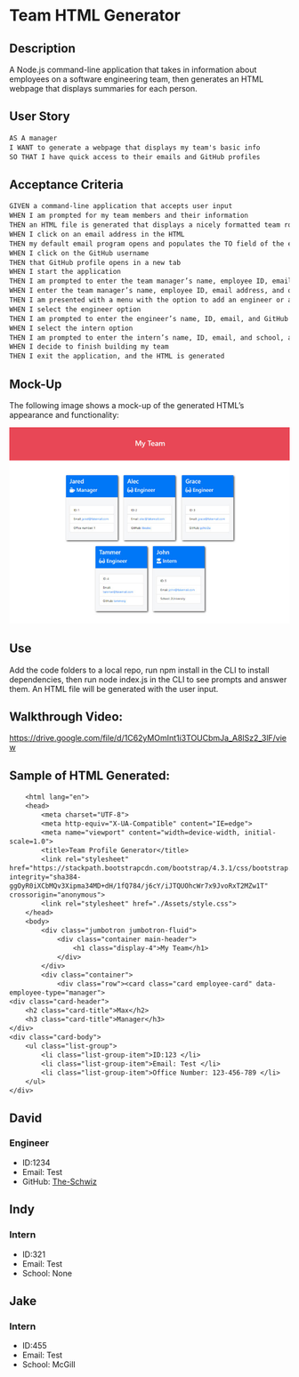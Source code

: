 # Team HTML Generator

## Description

A Node.js command-line application that takes in information about employees on a software engineering team, then generates an HTML webpage that displays summaries for each person. 

## User Story

```md
AS A manager
I WANT to generate a webpage that displays my team's basic info
SO THAT I have quick access to their emails and GitHub profiles
```

## Acceptance Criteria

```md
GIVEN a command-line application that accepts user input
WHEN I am prompted for my team members and their information
THEN an HTML file is generated that displays a nicely formatted team roster based on user input
WHEN I click on an email address in the HTML
THEN my default email program opens and populates the TO field of the email with the address
WHEN I click on the GitHub username
THEN that GitHub profile opens in a new tab
WHEN I start the application
THEN I am prompted to enter the team manager’s name, employee ID, email address, and office number
WHEN I enter the team manager’s name, employee ID, email address, and office number
THEN I am presented with a menu with the option to add an engineer or an intern or to finish building my team
WHEN I select the engineer option
THEN I am prompted to enter the engineer’s name, ID, email, and GitHub username, and I am taken back to the menu
WHEN I select the intern option
THEN I am prompted to enter the intern’s name, ID, email, and school, and I am taken back to the menu
WHEN I decide to finish building my team
THEN I exit the application, and the HTML is generated
```

## Mock-Up

The following image shows a mock-up of the generated HTML’s appearance and functionality:

![HTML webpage titled “My Team” features five boxes listing employee names, titles, and other key info.](./Assets/10-object-oriented-programming-homework-demo.png)

## Use

Add the code folders to a local repo, run npm install in the CLI to install dependencies, then run node index.js in the CLI to see prompts and answer them. An HTML file will be generated with the user input. 

## Walkthrough Video: 

https://drive.google.com/file/d/1C62yMOmInt1i3TOUCbmJa_A8lSz2_3lF/view 

## Sample of HTML Generated: 

<!DOCTYPE html>
        <html lang="en">
        <head>
            <meta charset="UTF-8">
            <meta http-equiv="X-UA-Compatible" content="IE=edge">
            <meta name="viewport" content="width=device-width, initial-scale=1.0">
            <title>Team Profile Generator</title>
            <link rel="stylesheet" href="https://stackpath.bootstrapcdn.com/bootstrap/4.3.1/css/bootstrap.min.css" integrity="sha384-ggOyR0iXCbMQv3Xipma34MD+dH/1fQ784/j6cY/iJTQUOhcWr7x9JvoRxT2MZw1T" crossorigin="anonymous">
            <link rel="stylesheet" href="./Assets/style.css">
        </head>
        <body>
            <div class="jumbotron jumbotron-fluid">
                <div class="container main-header">
                    <h1 class="display-4">My Team</h1>
                </div>
            </div>
            <div class="container">
                <div class="row"><card class="card employee-card" data-employee-type="manager">
    <div class="card-header">
        <h2 class="card-title">Max</h2>
        <h3 class="card-title">Manager</h3>
    </div>
    <div class="card-body">
        <ul class="list-group">
            <li class="list-group-item">ID:123 </li>
            <li class="list-group-item">Email: Test </li>
            <li class="list-group-item">Office Number: 123-456-789 </li>
        </ul>
    </div>
</card><card class="card employee-card" data-employee-type="engineer">
    <div class="card-header">
        <h2 class="card-title">David</h2>
        <h3 class="card-title">Engineer</h3>
    </div>
    <div class="card-body">
        <ul class="list-group">
            <li class="list-group-item">ID:1234 </li>
            <li class="list-group-item">Email: Test </li>
            <li class="list-group-item">GitHub: <a href="https://github.com/The-Schwiz">The-Schwiz</a></li>
        </ul>
    </div>
</card><card class="card employee-card" data-employee-type="intern">
    <div class="card-header">
        <h2 class="card-title">Indy</h2>
        <h3 class="card-title">Intern</h3>
    </div>
    <div class="card-body">
        <ul class="list-group">
            <li class="list-group-item">ID:321 </li>
            <li class="list-group-item">Email: Test </li>
            <li class="list-group-item">School: None </li>
        </ul>
    </div>
</card><card class="card employee-card" data-employee-type="intern">
    <div class="card-header">
        <h2 class="card-title">Jake</h2>
        <h3 class="card-title">Intern</h3>
    </div>
    <div class="card-body">
        <ul class="list-group">
            <li class="list-group-item">ID:455 </li>
            <li class="list-group-item">Email: Test </li>
            <li class="list-group-item">School: McGill </li>
        </ul>
    </div>
</card></div>
                </div>
            </body>
        </html>



